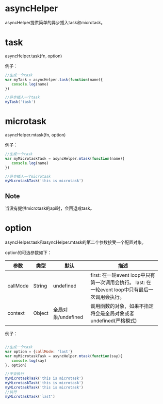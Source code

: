 # asyncHelper

asyncHelper提供简单的异步插入task和microtask。

# task

asyncHelper.task(fn, option)

例子：
```js
//生成一个task
var myTask = asyncHelper.task(function(name){
   console.log(name)
})

//异步插入一个task
myTask('task')

```
# microtask

asyncHelper.mtask(fn, option)

例子：
```js
//生成一个task
var myMicrotaskTask = asyncHelper.mtask(function(name){
   console.log(name)
})

//异步插入一个microtask
myMicrotaskTask('this is microtask')

```

## Note
当没有提供microtask的api时，会回退成task。

# option

asyncHelper.task和asyncHelper.mtask的第二个参数接受一个配置对象。

option的可选参数如下：

参数     |   类型  |     默认    |                        描述
------- | ------- | ---------- | -------------------------------------------------
callMode  | String | undefined | first: 在一轮event loop中只有第一次调用会执行。 last: 在一轮event loop中只有最后一次调用会执行。
context | Object | 全局对象/undefined | 调用函数的对象，如果不指定将会是全局对象或者undefined(严格模式)


例子：
```js

//生成一个task
var option = {callMode: 'last'}
var myMicrotaskTask = asyncHelper.mtask(function(say){
   console.log(say)
}, option)

//不会执行
myMicrotaskTask('this is microtask')
myMicrotaskTask('this is microtask')
myMicrotaskTask('this is microtask')
//执行
myMicrotaskTask('last')

```



